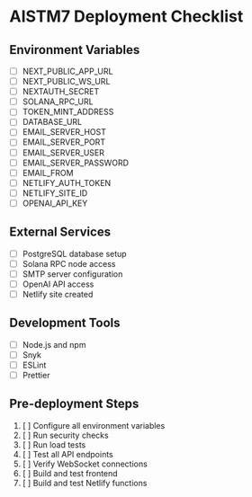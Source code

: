 # AISTM7 Deployment Checklist

## Environment Variables
- [ ] NEXT_PUBLIC_APP_URL
- [ ] NEXT_PUBLIC_WS_URL
- [ ] NEXTAUTH_SECRET
- [ ] SOLANA_RPC_URL
- [ ] TOKEN_MINT_ADDRESS
- [ ] DATABASE_URL
- [ ] EMAIL_SERVER_HOST
- [ ] EMAIL_SERVER_PORT
- [ ] EMAIL_SERVER_USER
- [ ] EMAIL_SERVER_PASSWORD
- [ ] EMAIL_FROM
- [ ] NETLIFY_AUTH_TOKEN
- [ ] NETLIFY_SITE_ID
- [ ] OPENAI_API_KEY

## External Services
- [ ] PostgreSQL database setup
- [ ] Solana RPC node access
- [ ] SMTP server configuration
- [ ] OpenAI API access
- [ ] Netlify site created

## Development Tools
- [ ] Node.js and npm
- [ ] Snyk
- [ ] ESLint
- [ ] Prettier

## Pre-deployment Steps
1. [ ] Configure all environment variables
2. [ ] Run security checks
3. [ ] Run load tests
4. [ ] Test all API endpoints
5. [ ] Verify WebSocket connections
6. [ ] Build and test frontend
7. [ ] Build and test Netlify functions
